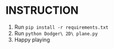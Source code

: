 # INSTRUCTION
1. Run ```pip install -r requirements.txt    ```
2. Run  ```python Dodger\ 2D\ plane.py ```
3. Happy playing
